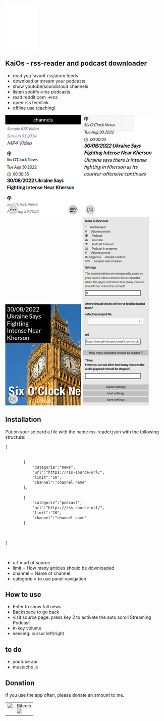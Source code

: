 ![logo](/images/logo.png) 

## KaiOs - rss-reader and podcast downloader

- read you favorit rss/atom feeds 
- download or stream your podcasts
- show youtube/soundcloud channels
- listen spotify->rss podcasts
- read reddit.com ->rss
- open rss feedlink
- offline use (caching)

![image-1](/images/image-1.png)
![image-2](/images/image-2.png)
![image-3](/images/image-3.png)
![image-4](/images/image-4.png)



## Installation

Put on your sd card a file with the name rss-reader.json with the following structure:


```
[
	
		
		{
			"categorie":"news",
			"url":"https://rss-source-url/",
			"limit":"10",
			"channel":"channel name"
		},

		{
			"categorie":"podcast",
			"url":"https://rss-source-url/",
			"limit":"20",
			"channel":"channel name"
		}

	
	
]



```
+ url = url of source
+ limit = How many articles should be downloaded
+ channel = Name of channel
+ categorie = to use panel navigation


## How to use

+ Enter to show full news
+ Backspace to go back
+ visit source page: press key 2 to activate the auto scroll
Streaming Podcast
+ #-key volume
+ seeking: cursor left/right 

## to do

+ youtube api
+ mustache.js


## Donation
If you use the app often, please donate an amount to me.
<br>
<table class="border-0"> 
  <tr class="border-0" >
    <td valign="top" class="border-0">
        <div>
            <a href="https://paypal.me/strukturart?locale.x=de_DE" target="_blank">
                <img src="/images/paypal.png" width="120px">
            </a>
        </div>
    </td>
    <td valign="top" class="border-0">
        <div>
            <div>Bitcoin</div>
            <img src="/images/bitcoin_rcv.png" width="120px">
        </div>
    </td>
  </tr>
 </table>

